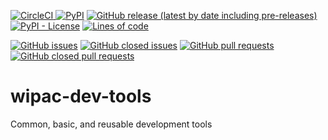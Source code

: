 [![CircleCI](https://img.shields.io/circleci/build/github/WIPACrepo/wipac-dev-tools) ![PyPI](https://img.shields.io/pypi/v/wipac-dev-tools)](https://app.circleci.com/pipelines/github/WIPACrepo/wipac-dev-tools?filter=all) [![GitHub release (latest by date including pre-releases)](https://img.shields.io/github/v/release/WIPACRepo/wipac-dev-tools?include_prereleases)](https://pypi.org/project/wipac-dev-tools/) [![PyPI - License](https://img.shields.io/pypi/l/wipac-dev-tools)]() [![Lines of code](https://img.shields.io/tokei/lines/github/WIPACrepo/wipac-dev-tools)](https://github.com/WIPACrepo/wipac-dev-tools/)

[![GitHub issues](https://img.shields.io/github/issues/WIPACrepo/wipac-dev-tools)](https://github.com/WIPACrepo/wipac-dev-tools/issues?q=is%3Aissue+sort%3Aupdated-desc+is%3Aopen) [![GitHub closed issues](https://img.shields.io/github/issues-closed/WIPACrepo/wipac-dev-tools)](https://github.com/WIPACrepo/wipac-dev-tools/issues?q=is%3Aissue+sort%3Aupdated-desc+is%3Aclosed) [![GitHub pull requests](https://img.shields.io/github/issues-pr/WIPACrepo/wipac-dev-tools)](https://github.com/WIPACrepo/wipac-dev-tools/pulls?q=is%3Apr+sort%3Aupdated-desc+is%3Aopen) [![GitHub closed pull requests](https://img.shields.io/github/issues-pr-closed/WIPACrepo/wipac-dev-tools)](https://github.com/WIPACrepo/wipac-dev-tools/pulls?q=is%3Apr+sort%3Aupdated-desc+is%3Aclosed)

# wipac-dev-tools
Common, basic, and reusable development tools
